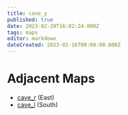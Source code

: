 ```yaml
---
title: cave_y
published: true
date: 2023-02-28T16:02:24.000Z
tags: maps
editor: markdown
dateCreated: 2023-02-16T00:00:00.000Z
---
```



# Adjacent Maps
 * [cave_r](/maps/cave_r) (East)
 * [cave_l](/maps/cave_l) (South)
